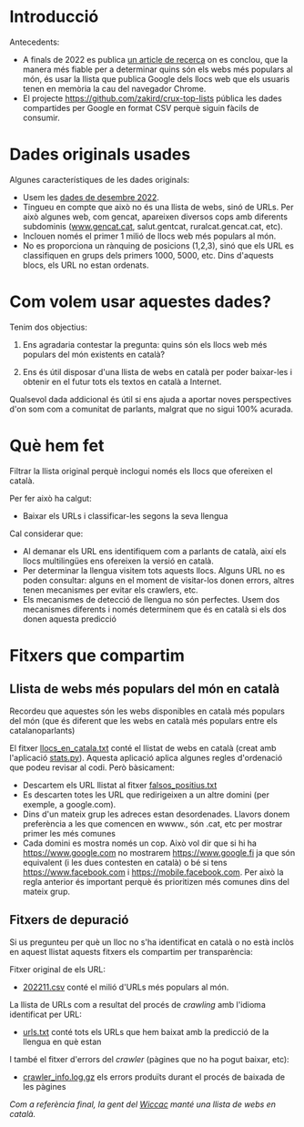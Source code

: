# Introducció


Antecedents:

* A finals de 2022 es publica [un article de recerca](https://zakird.com/papers/toplists.pdf) on es conclou, que la manera més fiable per a determinar quins són els webs més populars al món, és usar la llista que publica Google dels llocs web que els usuaris tenen en memòria la cau del navegador Chrome. 
* El projecte https://github.com/zakird/crux-top-lists pública les dades compartides per Google en format CSV perquè siguin fàcils de consumir.

# Dades originals usades

Algunes característiques de les dades originals:

* Usem les [dades de desembre 2022](https://raw.githubusercontent.com/jordimas/crux-top-lists-catalan/main/data/202211.csv).
* Tingueu en compte que això no és una llista de webs, sinó de URLs. Per això algunes web, com gencat, apareixen diversos cops amb diferents subdominis (www.gencat.cat, salut.gentcat, ruralcat.gencat.cat, etc).
* Inclouen només el primer 1 milió de llocs web més populars al món.
* No es proporciona un rànquing de posicions (1,2,3), sinó que els URL es classifiquen en grups dels primers 1000, 5000, etc. Dins d'aquests blocs, els URL no estan ordenats.

# Com volem usar aquestes dades?

Tenim dos objectius:

1) Ens agradaria contestar la pregunta: quins són els llocs web més populars del món existents en català?

2) Ens és útil disposar d'una llista de webs en català per poder baixar-les i obtenir en el futur tots els textos en català a Internet.

Qualsevol dada addicional és útil si ens ajuda a aportar noves perspectives d'on som com a comunitat de parlants, malgrat que no sigui 100% acurada.

# Què hem fet 

Filtrar la llista original perquè inclogui només els llocs que ofereixen el català. 

Per fer això ha calgut:
* Baixar els URLs i classificar-les segons la seva llengua

Cal considerar que:
* Al demanar els URL ens identifiquem com a parlants de català, així els llocs multilingües ens ofereixen la versió en català.
* Per determinar la llengua visitem tots aquests llocs. Alguns URL no es poden consultar: alguns en el moment de visitar-los donen errors, altres tenen mecanismes per evitar els crawlers, etc. 
* Els mecanismes de detecció de llengua no són perfectes. Usem dos mecanismes diferents i només determinem que és en català si els dos donen aquesta predicció

# Fitxers que compartim

## Llista de webs més populars del món en català

Recordeu que aquestes són les webs disponibles en català més populars del món (que és diferent que les webs en català més populars entre els catalanoparlants)

El fitxer [llocs_en_catala.txt](llocs_en_catala.txt) conté el llistat de webs en català (creat amb l'aplicació [stats.py](stats.py)). Aquesta aplicació aplica algunes regles d'ordenació que podeu revisar al codi. Però bàsicament:
* Descartem els URL llistat al fitxer [falsos_positius.txt](falsos_positius.txt)
* Es descarten totes les URL que redirigeixen a un altre domini (per exemple, a google.com).
* Dins d'un mateix grup les adreces estan desordenades. Llavors donem preferència a les que comencen en wwww., són .cat, etc per mostrar primer les més comunes 
* Cada domini es mostra només un cop. Això vol dir que si hi ha https://www.google.com no mostrarem https://www.google.fi ja que són equivalent (i les dues contesten en català) o bé si tens https://www.facebook.com i https://mobile.facebook.com. Per això la regla anterior és important perquè és prioritizen més comunes dins del mateix grup.


## Fitxers de depuració

Si us pregunteu per què un lloc no s'ha identificat en català o no està inclòs en aquest llistat aquests fitxers els compartim per transparència:

Fitxer original de els URL:

* [202211.csv](https://raw.githubusercontent.com/jordimas/crux-top-lists-catalan/main/data/202211.csv) conté el milió d'URLs més populars al món.

La llista de URLs com a resultat del procés de *crawling* amb l'idioma identificat per URL:

* [urls.txt](crawling/urls.txt) conté tots els URLs que hem baixat amb la predicció de la llengua en què estan

I també el fitxer d'errors del *crawler* (pàgines que no ha pogut baixar, etc):

* [crawler_info.log.gz](crawling/crawler_info.log.gz) els errors produïts durant el procés de baixada de les pàgines

*Com a referència final, la gent del [Wiccac](http://wiccac.cat/) manté una llista de webs en català.*


